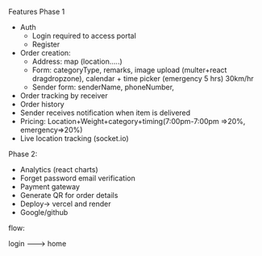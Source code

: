 Features
Phase 1
- Auth 
    -  Login required to access portal
    - Register
- Order creation:
    - Address: map (location…..)
    - Form:  categoryType, remarks, image upload (multer+react dragdropzone), calendar + time picker (emergency 5 hrs) 30km/hr
    - Sender form: senderName, phoneNumber,
- Order tracking by receiver
- Order history
- Sender receives notification when item is delivered
- Pricing: Location+Weight+category+timing(7:00pm-7:00pm =>20%, emergency=>20%)
- Live location tracking   (socket.io)


Phase 2:
- Analytics (react charts)
- Forget password email verification 
- Payment gateway
- Generate QR for order details
- Deploy-> vercel and render
- Google/github 


flow: 

login ---> home 
